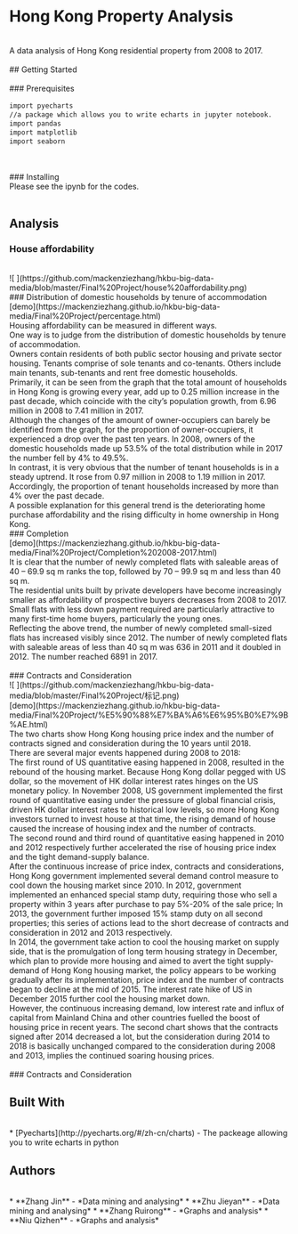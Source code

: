 # Hong Kong Property Analysis
</br>
A data analysis of Hong Kong residential property from 2008 to 2017. 
</br>
</br>
## Getting Started
</br>

</br>
### Prerequisites

</br>

```
import pyecharts
//a package which allows you to write echarts in jupyter notebook.
import pandas
import matplotlib
import seaborn 
```
</br>
</br>
### Installing
</br>
Please see the ipynb for the codes.
</br>
</br>


## Analysis
### House affordability
</br>
![ ](https://github.com/mackenziezhang/hkbu-big-data-media/blob/master/Final%20Project/house%20affordability.png)
</br>
### Distribution of domestic households by tenure of accommodation
</br>
[demo](https://mackenziezhang.github.io/hkbu-big-data-media/Final%20Project/percentage.html)
</br>
Housing affordability can be measured in different ways.
</br>
One way is to judge from the distribution of domestic households by tenure of accommodation.
</br>
Owners contain residents of both public sector housing and private sector housing.
Tenants comprise of sole tenants and co-tenants.
Others include main tenants, sub-tenants and rent free domestic households. 
</br>
Primarily, it can be seen from the graph that the total amount of households in Hong Kong is growing every year, add up to 0.25 million increase in the past decade, which coincide with the city’s population growth, from 6.96 million in 2008 to 7.41 million in 2017.
</br>
Although the changes of the amount of owner-occupiers can barely be identified from the graph, for the proportion of owner-occupiers, it experienced a drop over the past ten years. In 2008, owners of the domestic households made up 53.5% of the total distribution while in 2017 the number fell by 4% to 49.5%.
</br>
In contrast, it is very obvious that the number of tenant households is in a steady uptrend. It rose from 0.97 million in 2008 to 1.19 million in 2017. Accordingly, the proportion of tenant households increased by more than 4% over the past decade.
</br>
A possible explanation for this general trend is the deteriorating home purchase affordability and the rising difficulty in home ownership in Hong Kong. 
</br>
### Completion 
</br>
[demo](https://mackenziezhang.github.io/hkbu-big-data-media/Final%20Project/Completion%202008-2017.html)
</br>
It is clear that the number of newly completed flats with saleable areas of 40 – 69.9 sq m ranks the top, followed by 70 – 99.9 sq m and less than 40 sq m.
</br>
The residential units built by private developers have become increasingly smaller as affordability of prospective buyers decreases from 2008 to 2017. Small flats with less down payment required are particularly attractive to many first-time home buyers, particularly the young ones.
</br>
Reflecting the above trend, the number of newly completed small-sized flats has increased visibly since 2012. The number of newly completed flats with saleable areas of less than 40 sq m was 636 in 2011 and it doubled in 2012. The number reached 6891 in 2017.
</br>
</br>
### Contracts and Consideration 
</br>
![ ](https://github.com/mackenziezhang/hkbu-big-data-media/blob/master/Final%20Project/标记.png)
</br>
[demo](https://mackenziezhang.github.io/hkbu-big-data-media/Final%20Project/%E5%90%88%E7%BA%A6%E6%95%B0%E7%9B%AE.html)
</br>
The two charts show Hong Kong housing price index and the number of contracts signed and consideration during the 10 years until 2018. 
</br>
There are several major events happened during 2008 to 2018:
</br>
The first round of US quantitative easing happened in 2008, resulted in the rebound of the housing market. Because Hong Kong dollar pegged with US dollar, so the movement of HK dollar interest rates hinges on the US monetary policy. In November 2008, US government implemented the first round of quantitative easing under the pressure of global financial crisis, driven HK dollar interest rates to historical low levels, so more Hong Kong investors turned to invest house at that time, the rising demand of house caused the increase of housing index and the number of contracts. 
</br>
The second round and third round of quantitative  easing  happened in 2010 and 2012 respectively further accelerated the rise of housing price index and the tight demand-supply balance.
</br>
After the continuous increase of price index, contracts and considerations, Hong Kong government implemented several demand control measure to cool down the housing market since 2010. In 2012, government implemented an enhanced special stamp duty, requiring those who sell a property within 3 years after purchase to pay 5%-20% of the sale price; In 2013, the government further imposed 15% stamp duty on all second properties; this series of actions lead to the short decrease of contracts and consideration in 2012 and 2013 respectively.
</br>
In 2014, the government take action to cool the housing market on supply side, that is the promulgation of long term housing strategy in December, which plan to provide more housing and aimed to avert the tight supply-demand of Hong Kong housing market, the policy appears to be working gradually after its implementation, price index and the number of contracts began to decline at the mid of 2015. The interest rate hike of US in December 2015 further cool the housing market down.
</br>
However, the continuous increasing demand, low interest rate and influx of capital from Mainland China and other countries fuelled the boost of housing price in recent years.  The second chart shows that the contracts signed after 2014 decreased a lot, but the consideration during 2014 to 2018 is basically unchanged compared to the consideration during 2008 and 2013, implies the continued soaring housing prices.
</br>
</br>
### Contracts and Consideration 



## Built With
</br>
* [Pyecharts](http://pyecharts.org/#/zh-cn/charts) - The packeage allowing you to write echarts in python
</br>

## Authors
</br>
* **Zhang Jin** - *Data mining and analysing*
* **Zhu Jieyan** - *Data mining and analysing*
* **Zhang Ruirong** - *Graphs and analysis*
* **Niu Qizhen** - *Graphs and analysis*
</br>
